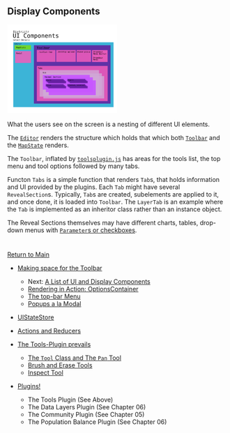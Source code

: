 ## Display Components

<img src="../pics/ui.png" width=50%>

What the users see on the screen is a nesting of different UI elements.

The [`Editor`] renders the structure which holds that which both
[`Toolbar`] and the [`MapState`] renders.

The `Toolbar`, inflated by [`toolsplugin.js`] has areas for the tools
list, the top menu and tool options followed by many tabs.

Functon `Tabs` is a simple function that renders `Tab`s, that holds
information and UI provided by the plugins. Each `Tab` might have
several `RevealSection`s. Typically, `Tab`s are created, 
subelements are applied to it, and once done, it is loaded into
`Toolbar`. The `LayerTab` is an example where the `Tab` is implemented
as an inheritor class rather than an instance object. 

The Reveal Sections themselves may have different charts, tables, 
drop-down menus with [`Parameter`s or checkboxes].

# #


[Return to Main](../README.md)
- [Making space for the Toolbar](../03toolsplugins/toolbar.md)
  - Next: [A List of UI and Display Components](../03toolsplugins/uicomponents.md)
  - [Rendering in Action: OptionsContainer](../03toolsplugins/optionscontainer.md)
  - [The top-bar Menu](../03toolsplugins/topmenu.md)
  - [Popups a la Modal](../03toolsplugins/modal.md)

- [UIStateStore](../03toolsplugins/uistatestore.md)
- [Actions and Reducers](../03toolsplugins/actionsreducers.md)

- [The Tools-Plugin prevails](../03toolsplugins/toolsplugin.md)
  - [The `Tool` Class and The `Pan` Tool](../03toolsplugins/tool.md)
  - [Brush and Erase Tools](../03toolsplugins/BrushEraseTools.md)
  - [Inspect Tool](../03toolsplugins/inspecttool.md)

- [Plugins!](../03toolsplugins/plugins.md)
  - The Tools Plugin (See Above)
  - The Data Layers Plugin (See Chapter 06)
  - The Community Plugin (See Chapter 05)
  - The Population Balance Plugin (See Chapter 06)

[`Editor`]: ../02editormap/editor.md
[`MapState`]: ../02editormap/map.md

[`Toolbar`]: ../03toolsplugins/toolbar.md
[`toolsplugin.js`]: ../03toolsplugins/toolsplugin.md

[`Parameter`s or checkboxes]: ../03toolsplugins/uicomponents.md
